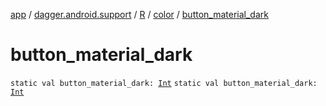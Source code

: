 [app](../../../index.md) / [dagger.android.support](../../index.md) / [R](../index.md) / [color](index.md) / [button_material_dark](./button_material_dark.md)

# button_material_dark

`static val button_material_dark: `[`Int`](https://kotlinlang.org/api/latest/jvm/stdlib/kotlin/-int/index.html)
`static val button_material_dark: `[`Int`](https://kotlinlang.org/api/latest/jvm/stdlib/kotlin/-int/index.html)